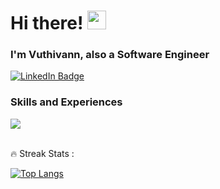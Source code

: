 <div>
  <h1>Hi there! <img src="https://media.giphy.com/media/hvRJCLFzcasrR4ia7z/giphy.gif" width="30px"/>
</h1>
  <h3>I'm Vuthivann, also a Software Engineer</h3>
</div>
<div id="badges">
  <a href="www.linkedin.com/in/vuthivann-yong-033966149">
    <img src="https://img.shields.io/badge/LinkedIn-blue?style=for-the-badge&logo=linkedin&logoColor=white" alt="LinkedIn Badge"/>
  </a><br/>
</div>
<div>
  <h3>Skills and Experiences</h3>
  <img src="https://skillicons.dev/icons?i=js,ts,python,nodejs,nestjs,fastapi,react,nextjs,vue,astro,threejs,tailwindcss,sass,docker,kubernetes,postgres,mysql,mongodb" />
</div>&nbsp;


:fire: Streak Stats :

[![Top Langs](https://github-readme-stats.vercel.app/api/top-langs/?username=yongvuthivann&layout=compact&theme=vision-friendly-dark)](https://github.com/anuraghazra/github-readme-stats)











